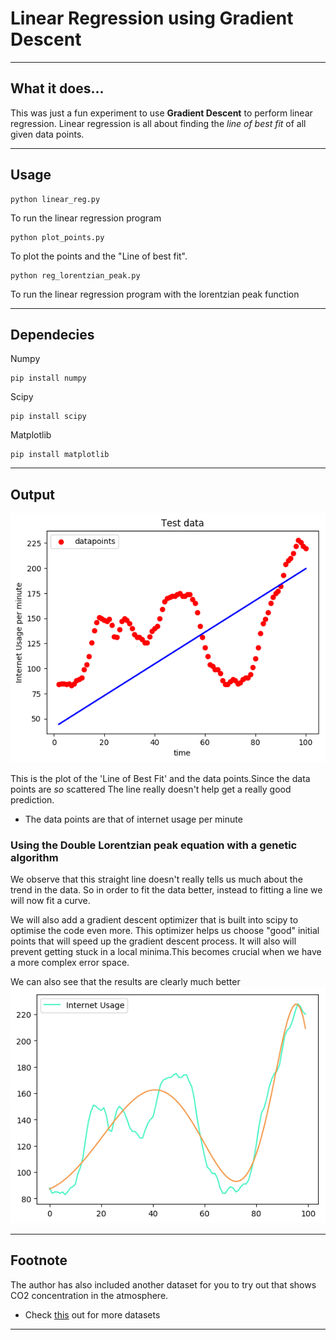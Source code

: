 # Linear Regression using Gradient Descent

----
## What it does...
This was just a fun experiment to use **Gradient Descent** to perform linear regression. Linear regression is all about finding the *line of best fit* of all given data points.

----
## Usage

    python linear_reg.py

To run the linear regression program

    python plot_points.py

To plot the points and the "Line of best fit".

    python reg_lorentzian_peak.py

To run the linear regression program with the lorentzian peak function

----

## Dependecies

Numpy

    pip install numpy

Scipy

    pip install scipy

Matplotlib

    pip install matplotlib

----

## Output

![Graph](/graph.png?raw=true)

This is the plot of the 'Line of Best Fit' and the data points.Since the data points are *so* scattered
The line really doesn't help get a really good prediction.

* The data points are that of internet usage per minute

### Using the Double Lorentzian peak equation with a genetic algorithm

We observe that this straight line doesn't really tells us much about the trend in the data.
So in order to fit the data better, instead to fitting a line we will now fit a curve.

We will also add a gradient descent optimizer that is built into scipy to optimise the code even more.
This optimizer helps us choose "good" initial points that will speed up the gradient descent process.
It will also will prevent getting stuck in a local minima.This becomes crucial when we have a more
complex error space.

We can also see that the results are clearly much better
![Graph_2](/graph_2.png?raw=true)

----

## Footnote

The author has also included another dataset for you to try out that shows CO2 concentration
in the atmosphere.

* Check [this](https://vincentarelbundock.github.io/Rdatasets/datasets.html) out for more datasets

----
